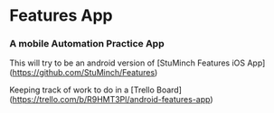# Features App

### A mobile Automation Practice App

This will try to be an android version of [StuMinch Features iOS App] (https://github.com/StuMinch/Features)

Keeping track of work to do in a [Trello Board] (https://trello.com/b/R9HMT3Pl/android-features-app)